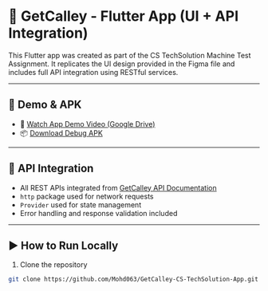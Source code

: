 # 📱 GetCalley - Flutter App (UI + API Integration)

This Flutter app was created as part of the CS TechSolution Machine Test Assignment. It replicates the UI design provided in the Figma file and includes full API integration using RESTful services.

---

## 📂 Demo & APK

- 🎥 [Watch App Demo Video (Google Drive)](https://drive.google.com/file/d/1M4AXrz8s1MP3mbtP_1MnoSql6Rn_JzYn/view?usp=drivesdk)
- 📦 [Download Debug APK](https://drive.google.com/file/d/1M2AcCRhAvbEA8vpN1aa3dS_CKQCsIobw/view?usp=drivesdk)

---

## 🔌 API Integration

- All REST APIs integrated from [GetCalley API Documentation](https://documenter.getpostman.com/view/38199901/2sB34Zpiy9)
- `http` package used for network requests  
- `Provider` used for state management  
- Error handling and response validation included  

---

## ▶️ How to Run Locally

1. Clone the repository  
```bash
git clone https://github.com/Mohd063/GetCalley-CS-TechSolution-App.git
